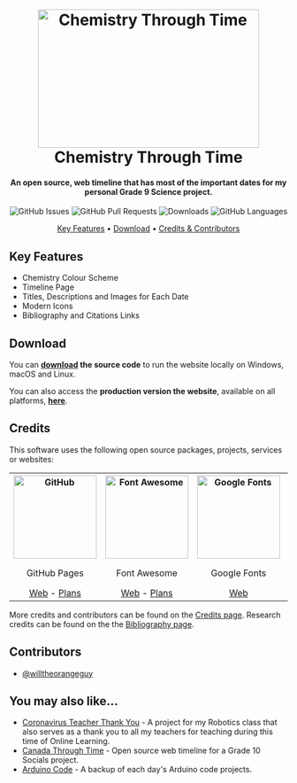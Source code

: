 <!-- Logo -->
<h1 align="center">
  <img src="https://upload.wikimedia.org/wikipedia/commons/0/03/Simple_Periodic_Table_Chart-blocks.svg" height="250px" width="400px" alt="Chemistry Through Time">
  <br>
  Chemistry Through Time
  <br>
</h1>

<!-- Copy -->
<h4 align="center">An open source, web timeline that has most of the important dates for my personal Grade 9 Science project.</h4>

<!-- Badges -->
<div align="center">
    <!-- Issues -->
  <img alt="GitHub Issues" src="https://img.shields.io/github/issues/willtheorangeguy/Chemistry-Through-Time">
  <!-- Pull Requests -->
  <img alt="GitHub Pull Requests" src="https://img.shields.io/github/issues-pr/willtheorangeguy/Chemistry-Through-Time">
  <!-- Downloads -->
  <img alt="Downloads" src="https://img.shields.io/github/downloads/willtheorangeguy/Chemistry-Through-Time/total">
  <!-- Language Count -->
  <img alt="GitHub Languages" src="https://img.shields.io/github/languages/count/willtheorangeguy/Chemistry-Through-Time">
</div>

<!-- Navigation -->
<p align="center">
  <a href="#key-features">Key Features</a> •
  <a href="#download">Download</a> •
  <a href="#credits">Credits & Contributors</a>
</p>

## Key Features

* Chemistry Colour Scheme
* Timeline Page
* Titles, Descriptions and Images for Each Date
* Modern Icons
* Bibliography and Citations Links

## Download

You can **[download](https://github.com/willtheorangeguy/Chemistry-Through-Time/archive/refs/heads/master.zip) the source code** to run the website locally on Windows, macOS and Linux.

You can also access the **production version the website**, available on all platforms, **[here](https://willtheorangeguy.github.io/Chemistry-Through-Time/)**.

## Credits

This software uses the following open source packages, projects, services or websites:

<!-- Credits Table -->
<table>
  <tr>
    <th align="center"><img src="https://github.githubassets.com/images/modules/logos_page/GitHub-Mark.png" width="150" height="150" alt="GitHub"/></th>
    <th align="center"><img src="https://www.drupal.org/files/project-images/font_awesome_logo.png" width="150" height="150" alt="Font Awesome"/></th>
    <th align="center"><img src="https://ps.w.org/easy-google-fonts/assets/icon-256x256.png?rev=2562365" width="150" height="150" alt="Google Fonts"/></th>
    <th align="center"><img src="https://upload.wikimedia.org/wikipedia/commons/4/41/Commons-logo-en.svg" width="150" height="150" alt="Wikimedia Commons"/></th>
  </tr>
  <tr>
    <td align="center">GitHub Pages</td>
    <td align="center">Font Awesome</td>
    <td align="center">Google Fonts</td>
    <td align="center">Wikimedia Commons</td>
  </tr>
  <tr>
    <td align="center"><a href="https://github.com/">Web</a> - <a href="https://github.com/pricing">Plans</a></td>
    <td align="center"><a href="https://fontawesome.com/">Web</a> - <a href="https://fontawesome.com/plans">Plans</a></td>
    <td align="center"><a href="https://fonts.google.com/">Web</a></td>
    <td align="center"><a href="https://commons.wikimedia.org/wiki/Main_Page">Web</a> - <a href="https://donate.wikimedia.org/w/index.php?title=Special:LandingPage&country=CA&uselang=en-ca&utm_medium=sidebar&utm_source=donate&utm_campaign=C13_foundation.wikimedia.org">Donate</a></td>
  </tr>
</table>

More credits and contributors can be found on the [Credits page](https://willtheorangeguy.github.io/Chemistry-Through-Time/assets/creds.pdf). Research credits can be found on the the [Bibliography page](https://willtheorangeguy.github.io/Chemistry-Through-Time/assets/creds.pdf).

## Contributors

* [@willtheorangeguy](https://github.com/willtheorangeguy)

## You may also like...

* [Coronavirus Teacher Thank You](https://github.com/willtheorangeguy/Canada-Through-Time) - A project for my Robotics class that also serves as a thank you to all my teachers for teaching during this time of Online Learning.
* [Canada Through Time](https://github.com/willtheorangeguy/Canada-Through-Time) - Open source web timeline for a Grade 10 Socials project.
* [Arduino Code](https://github.com/willtheorangeguy/Arduino-Code) - A backup of each day's Arduino code projects.
